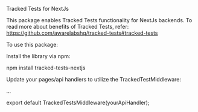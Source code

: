 Tracked Tests for NextJs

This package enables Tracked Tests functionality for NextJs backends. To read more about benefits of Tracked Tests, refer: https://github.com/awarelabshq/tracked-tests#tracked-tests

To use this package:  

Install the library via npm:

npm install tracked-tests-nextjs

Update your pages/api handlers to utilize the TrackedTestMiddleware:

...

export default TrackedTestsMiddleware(yourApiHandler);
